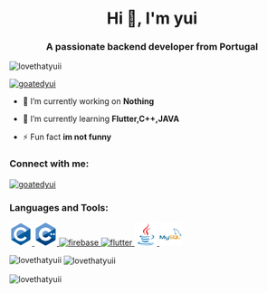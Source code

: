 <h1 align="center">Hi 👋, I'm yui</h1>
<h3 align="center">A passionate backend developer from Portugal</h3>

<p align="left"> <img src="https://komarev.com/ghpvc/?username=lovethatyuii&label=Profile%20views&color=0e75b6&style=flat" alt="lovethatyuii" /> </p>


<p align="left"> <a href="https://twitter.com/goatedyui" target="blank"><img src="https://img.shields.io/twitter/follow/goatedyui?logo=twitter&style=for-the-badge" alt="goatedyui" /></a> </p>

- 🔭 I’m currently working on **Nothing**

- 🌱 I’m currently learning **Flutter,C++,JAVA**

- ⚡ Fun fact **im not funny**

<h3 align="left">Connect with me:</h3>
<p align="left">
<a href="https://twitter.com/goatedyui" target="blank"><img align="center" src="https://raw.githubusercontent.com/rahuldkjain/github-profile-readme-generator/master/src/images/icons/Social/twitter.svg" alt="goatedyui" height="30" width="40" /></a>
</p>

<h3 align="left">Languages and Tools:</h3>
<p align="left"> <a href="https://www.cprogramming.com/" target="_blank" rel="noreferrer"> <img src="https://raw.githubusercontent.com/devicons/devicon/master/icons/c/c-original.svg" alt="c" width="40" height="40"/> </a> <a href="https://www.w3schools.com/cpp/" target="_blank" rel="noreferrer"> <img src="https://raw.githubusercontent.com/devicons/devicon/master/icons/cplusplus/cplusplus-original.svg" alt="cplusplus" width="40" height="40"/> </a> <a href="https://firebase.google.com/" target="_blank" rel="noreferrer"> <img src="https://www.vectorlogo.zone/logos/firebase/firebase-icon.svg" alt="firebase" width="40" height="40"/> </a> <a href="https://flutter.dev" target="_blank" rel="noreferrer"> <img src="https://www.vectorlogo.zone/logos/flutterio/flutterio-icon.svg" alt="flutter" width="40" height="40"/> </a> <a href="https://www.java.com" target="_blank" rel="noreferrer"> <img src="https://raw.githubusercontent.com/devicons/devicon/master/icons/java/java-original.svg" alt="java" width="40" height="40"/> </a> <a href="https://www.mysql.com/" target="_blank" rel="noreferrer"> <img src="https://raw.githubusercontent.com/devicons/devicon/master/icons/mysql/mysql-original-wordmark.svg" alt="mysql" width="40" height="40"/> </a> </p>

<p><img align="left" src="https://github-readme-stats.vercel.app/api/top-langs?username=lovethatyuii&show_icons=true&locale=en&layout=compact" alt="lovethatyuii" /></p>

<p>&nbsp;<img align="center" src="https://github-readme-stats.vercel.app/api?username=lovethatyuii&show_icons=true&locale=en" alt="lovethatyuii" /></p>

<p><img align="center" src="https://github-readme-streak-stats.herokuapp.com/?user=lovethatyuii&" alt="lovethatyuii" /></p>
